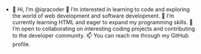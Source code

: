 - 👋 Hi, I’m @iqracoder
👀 I’m interested in learning to code and exploring the world of web development and software development.
🌱 I’m currently learning HTML and eager to expand my programming skills.
💞️ I’m open to collaborating on interesting coding projects and contributing to the developer community.
📫 You can reach me through my GitHub profile.
<!---
iqracoder/iqracoder is a ✨ special ✨ repository because its `README.md` (this file) appears on your GitHub profile.
You can click the Preview link to take a look at your changes.
--->
